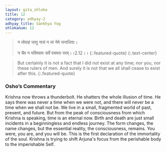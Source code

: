 ```yaml
---
layout: gita_shloka
title: 12
category: adhyay-2
adhyay_title: Sānkhya Yog
shlokanum: 12
---
```


> न त्वेवाहं जातु नासं न त्वं नेमे जनाधिपाः।<br><br>न चैव न भविष्यामः सर्वे वयमतः परम्।।2.12।।
{:.featured-quote}
{:.text-center}

> But certainly it is not a fact that I did not exist at any time; nor you, nor these rulers of men. And surely it is not that we all shall cease to exist after this.
{:.featured-quote}

### Osho’s Commentary
Krishna now throws a thunderbolt. He shatters the whole illusion of time. He says there was never a time when we were not, and there will never be a time when we shall not be.
We live in a small, fragmented world of past, present, and future. But from the peak of consciousness from which Krishna is speaking, time is an eternal now. Birth and death are just small incidents in a beginningless and endless journey.
The form changes, the name changes, but the essential reality, the consciousness, remains. You were, you are, and you will be. This is the first declaration of the immortality of the soul. Krishna is trying to shift Arjuna's focus from the perishable body to the imperishable Self.
